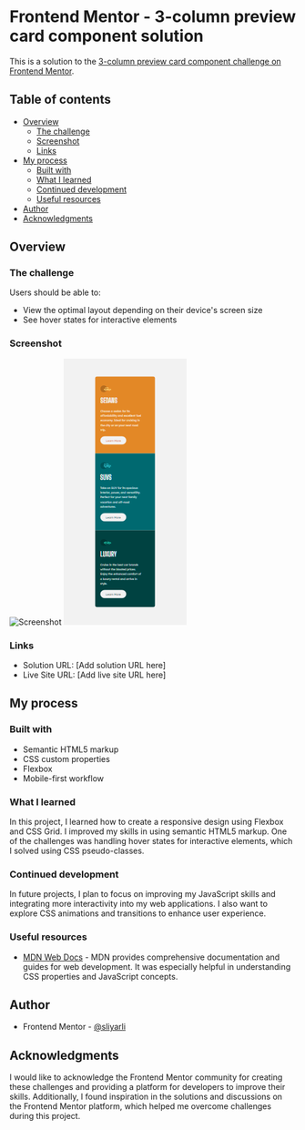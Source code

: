 # Frontend Mentor - 3-column preview card component solution

This is a solution to the [3-column preview card component challenge on Frontend Mentor](https://www.frontendmentor.io/challenges/3column-preview-card-component-pH92eAR2-).

## Table of contents

- [Overview](#overview)
  - [The challenge](#the-challenge)
  - [Screenshot](#screenshot)
  - [Links](#links)
- [My process](#my-process)
  - [Built with](#built-with)
  - [What I learned](#what-i-learned)
  - [Continued development](#continued-development)
  - [Useful resources](#useful-resources)
- [Author](#author)
- [Acknowledgments](#acknowledgments)

## Overview

### The challenge

Users should be able to:

- View the optimal layout depending on their device's screen size
- See hover states for interactive elements

### Screenshot

![Screenshot](./dekstop-screenshot.png)
![Screenshot](./mobile-screenshot.png)

### Links

- Solution URL: [Add solution URL here]
- Live Site URL: [Add live site URL here]

## My process

### Built with

- Semantic HTML5 markup
- CSS custom properties
- Flexbox
- Mobile-first workflow

### What I learned

In this project, I learned how to create a responsive design using Flexbox and CSS Grid. I improved my skills in using semantic HTML5 markup. One of the challenges was handling hover states for interactive elements, which I solved using CSS pseudo-classes.

### Continued development

In future projects, I plan to focus on improving my JavaScript skills and integrating more interactivity into my web applications. I also want to explore CSS animations and transitions to enhance user experience.

### Useful resources

- [MDN Web Docs](https://developer.mozilla.org/) - MDN provides comprehensive documentation and guides for web development. It was especially helpful in understanding CSS properties and JavaScript concepts.

## Author

- Frontend Mentor - [@sliyarli](https://www.frontendmentor.io/profile/sliyarli)

## Acknowledgments

I would like to acknowledge the Frontend Mentor community for creating these challenges and providing a platform for developers to improve their skills. Additionally, I found inspiration in the solutions and discussions on the Frontend Mentor platform, which helped me overcome challenges during this project.
